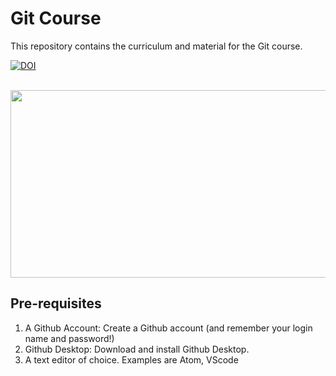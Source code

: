 # Git Course

This repository contains the curriculum and material for the Git course. </br>

[![DOI](https://zenodo.org/badge/701011770.svg)](https://doi.org/10.5281/zenodo.13996071)

</br>

<img align="center" src="https://upload.wikimedia.org/wikipedia/commons/e/e0/Git-logo.svg"  width="600" height="300">

## Pre-requisites

1. A Github Account: Create a Github account (and remember your login name and password!)
2. Github Desktop: Download and install Github Desktop.
3. A text editor of choice. Examples are Atom, VScode


